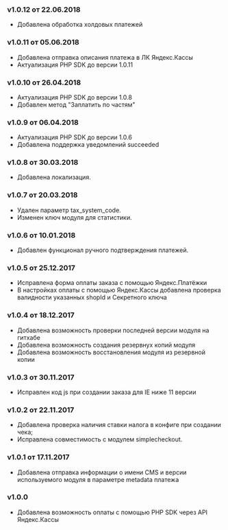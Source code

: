 ### v1.0.12 от 22.06.2018
* Добавлена обработка холдовых платежей

### v1.0.11 от 05.06.2018
* Добавлена отправка описания платежа в ЛК Яндекс.Кассы
* Актуализация PHP SDK до версии 1.0.11

### v1.0.10 от 26.04.2018
* Актуализация PHP SDK до версии 1.0.8
* Добавлен метод "Заплатить по частям"

### v1.0.9 от 06.04.2018
* Актуализация PHP SDK до версии 1.0.6
* Добавлена поддержка уведомлений succeeded

### v1.0.8 от 30.03.2018
* Добавлена локализация.

### v1.0.7 от 20.03.2018
* Удален параметр tax_system_code.
* Изменен ключ модуля для статистики.

### v1.0.6 от 10.01.2018
* Добавлен функционал ручного подтверждения платежей.

### v1.0.5 от 25.12.2017
* Исправлена форма оплаты заказа с помощью Яндекс.Платёжки
* В настройках оплаты с помощью Яндекс.Кассы добавлена проверка валидности указанных shopId и Секретного ключа

### v1.0.4 от 18.12.2017
* Добавлена возможность проверки последней версии модуля на гитхабе
* Добавлена возможность создания резервнух копий модуля
* Добавлена возможность восстановления модуля из резервной копии

### v1.0.3 от 30.11.2017
* Исправлен код js при создании заказа для IE ниже 11 версии

### v1.0.2 от 22.11.2017
* Добавлена проверка наличия ставки налога в конфиге при создании чека;
* Исправлена совместимость с модулем simplecheckout.

### v1.0.1 от 17.11.2017
* Добавлена отправка информации о имени CMS и версии используемого модуля в параметре metadata платежа

### v1.0.0
* Добавлена возможность оплаты с помощью PHP SDK через API Яндекс.Кассы
